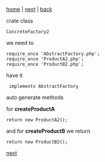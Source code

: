 [home](./page01.md) | [next](./page11.md) | [back](./page09.md)

crate class
```
ConcreteFactory2
```
we need to
```
require_once 'AbstractFactory.php';
require_once 'ProductA2.php';
require_once 'ProductB2.php';
```
have it
```
 implements AbstractFactory
```
auto generate methods

for **createProductA**
```
return new ProductA2();
```
and for **createProductB**
we return
```
return new ProductB2();
```


[next](./page12.md) 

